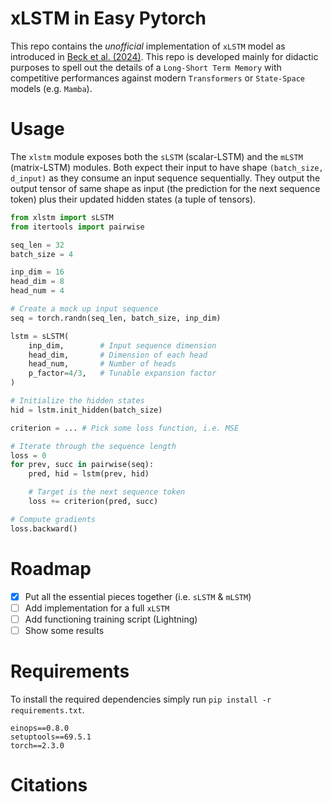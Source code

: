 # xLSTM in Easy Pytorch

This repo contains the _unofficial_ implementation of `xLSTM` model as introduced in [Beck et al. (2024)](https://arxiv.org/abs/2405.04517). This repo is developed mainly for didactic purposes to spell out the details of a `Long-Short Term Memory` with competitive performances against modern `Transformers` or `State-Space` models (e.g. `Mamba`).

# Usage

The `xlstm` module exposes both the `sLSTM` (scalar-LSTM) and the `mLSTM` (matrix-LSTM) modules. Both expect their input to have shape `(batch_size, d_input)` as they consume an input sequence sequentially. They output the output tensor of same shape as input (the prediction for the next sequence token) plus their updated hidden states (a tuple of tensors).

```python
from xlstm import sLSTM
from itertools import pairwise

seq_len = 32
batch_size = 4

inp_dim = 16
head_dim = 8
head_num = 4

# Create a mock up input sequence
seq = torch.randn(seq_len, batch_size, inp_dim)

lstm = sLSTM(
    inp_dim,        # Input sequence dimension
    head_dim,       # Dimension of each head
    head_num,       # Number of heads
    p_factor=4/3,   # Tunable expansion factor
)

# Initialize the hidden states
hid = lstm.init_hidden(batch_size)

criterion = ... # Pick some loss function, i.e. MSE

# Iterate through the sequence length
loss = 0
for prev, succ in pairwise(seq):
    pred, hid = lstm(prev, hid)

    # Target is the next sequence token
    loss += criterion(pred, succ)

# Compute gradients
loss.backward()
```

# Roadmap

- [x] Put all the essential pieces together (i.e. `sLSTM` & `mLSTM`)
- [ ] Add implementation for a full `xLSTM`
- [ ] Add functioning training script (Lightning)
- [ ] Show some results

# Requirements

To install the required dependencies simply run `pip install -r requirements.txt`.

```
einops==0.8.0
setuptools==69.5.1
torch==2.3.0
```

# Citations

```bibtex

```
